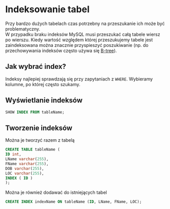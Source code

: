 # Indeksowanie tabel
Przy bardzo dużych tabelach czas potrzebny na przeszukanie ich może być problematyczny.<br>
W przypadku braku indeksów MySQL musi przeszukać całą tabele wiersz po wierszu. Kiedy wartość względem której przeszukujemy tabele jest zaindeksowana można znacznie przyspieszyć poszukiwanie (np. do przechowywania indeksów często używa się [B-tree](https://dev.mysql.com/doc/refman/8.0/en/glossary.html#glos_b_tree)).
## Jak wybrać index?
Indeksy najlepiej sprawdzają się przy zapytaniach z ```WHERE```. Wybieramy kolumne, po której często szukamy.
## Wyświetlanie indeksów
```sql
SHOW INDEX FROM tableName;
```
## Tworzenie indeksów
Można je tworzyć razem z tabelą
```sql
CREATE TABLE tableName (
ID int,
LName varchar(255),
FName varchar(255),
DOB varchar(255),
LOC varchar(255),
INDEX ( ID )
);
```
Można je również dodawać do istniejących tabel
```sql
CREATE INDEX indexName ON tableName (ID, LName, FName, LOC);
```
